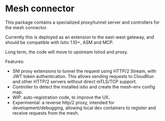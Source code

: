# Mesh connector

This package contains a specialized proxy/tunnel server and controllers for the mesh connector.

Currently this is deployed as an extension to the east-west gateway, and should be 
compatible with Istio 1.10+, ASM and MCP. 

Long term, the code will move to upstream Istiod and proxy.

Features:

- SNI proxy extensions to tunnel the request using HTTP/2 Stream, with JWT token authentication. This allows
  sending requests to CloudRun and other HTTP/2 servers without direct mTLS/TCP support.
- Controller to detect the installed istio and create the mesh-env config map.
- WIP: auto-registration code, to improve the UX.
- Experimental: a reverse http/2 proxy, intended for development/debugging, allowing local dev 
  containers to register and receive requests from the mesh.
